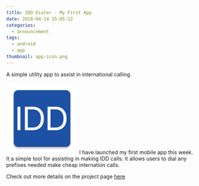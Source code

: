 ```yaml
---
title: IDD Dialer - My First App
date: 2018-04-14 15:05:12
categories:
  - announcement
tags:
  - android
  - app
thumbnail: app-icon.png
---
```


A simple utility app to assist in international calling.

<!-- more -->

![IDD Dialer](app-icon.png)
I have launched my first mobile app this week. It a simple tool for assisting in making IDD calls. It allows users to dial any prefixes needed make cheap internation calls.

Check out more details on the project page [here][idd-dialer-home]

[idd-dialer-home]: /projects/idd
